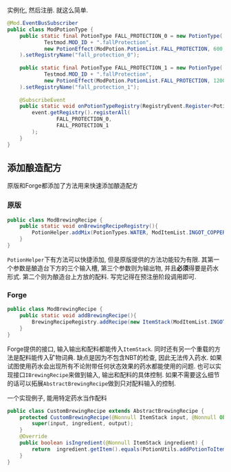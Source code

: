 实例化, 然后注册. 就这么简单.
```java
@Mod.EventBusSubscriber  
public class ModPotionType {  
    public static final PotionType FALL_PROTECTION_0 = new PotionType(  
            Testmod.MOD_ID + ".fallProtection",  
            new PotionEffect(ModPotion.PotionList.FALL_PROTECTION, 600, 0)  
    ).setRegistryName("fall_protection_0");  
  
    public static final PotionType FALL_PROTECTION_1 = new PotionType(  
            Testmod.MOD_ID + ".fallProtection",  
            new PotionEffect(ModPotion.PotionList.FALL_PROTECTION, 1200, 1)  
    ).setRegistryName("fall_protection_1");  
  
    @SubscribeEvent  
    public static void onPotionTypeRegistry(RegistryEvent.Register<PotionType> event) {  
        event.getRegistry().registerAll(  
                FALL_PROTECTION_0,  
                FALL_PROTECTION_1  
        );  
    }
}
```

## 添加酿造配方
原版和Forge都添加了方法用来快速添加酿造配方

### 原版
```java
public class ModBrewingRecipe {  
    public static void onBrewingRecipeRegistry(){  
        PotionHelper.addMix(PotionTypes.WATER, ModItemList.INGOT_COPPER, ModPotionType.FALL_PROTECTION_0);  
    }
}
```
`PotionHelper`下有方法可以快捷添加, 但是原版提供的方法功能较为有限. 其第一个参数是酿造台下方的三个输入槽, 第三个参数则为输出物, 并且**必须**得要是药水形式. 第二个则为酿造台上方放的配料.
写完记得在预注册阶段调用即可.

### Forge
```java
public class ModBrewingRecipe {  
    public static void addBrewingRecipe(){  
        BrewingRecipeRegistry.addRecipe(new ItemStack(ModItemList.INGOT_COPPER), new ItemStack(ModItemList.INGOT_COPPER), new ItemStack(ModBlockList.BLOCK_ORE_COPPER));  
    }
}
```
Forge提供的接口, 输入输出和配料都能传入`ItemStack`. 同时还有另一个重载的方法是配料能传入矿物词典. 缺点是因为不包含NBT的检查, 因此无法传入药水. 如果试图使用药水会出现所有不论附带任何状态效果的药水都能使用的问题. 
也可以实现接口`IBrewingRecipe`来做到输入, 输出和配料的具体控制.
如果不需要这么细节的话可以拓展`AbstractBrewingRecipe`做到只对配料输入的控制.

一个实现例子, 能用特定药水当作配料
```java
public class CustomBrewingRecipe extends AbstractBrewingRecipe {  
    protected CustomBrewingRecipe(@Nonnull ItemStack input, @Nonnull Object ingredient, @Nonnull ItemStack output) {  
        super(input, ingredient, output);  
    }  
    @Override  
    public boolean isIngredient(@Nonnull ItemStack ingredient) {  
        return  ingredient.getItem().equals(PotionUtils.addPotionToItemStack(new ItemStack(Items.POTIONITEM), ModPotionType.FALL_PROTECTION_0).getItem());  
    }
}
```
